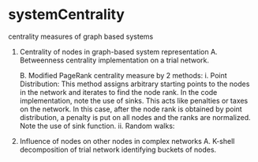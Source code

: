# systemCentrality
centrality measures of graph based systems

1. Centrality of nodes in graph-based system representation
	A. Betweenness centrality implementation on a trial network. 

	B. Modified PageRank centrality measure by 2 methods:
		i. Point Distribution: This method assigns arbitrary starting points to the nodes in the network and iterates to find the node rank. In the code implementation, note the use of sinks. 
		This acts like penalties or taxes on the network. In this case, after the node rank is obtained by point distribution, a penalty is put on all nodes and the ranks are normalized. 
		Note the use of sink function. 
		ii. Random walks: 

2. Influence of nodes on other nodes in complex networks
	A. K-shell decomposition of trial network identifying buckets of nodes. 


